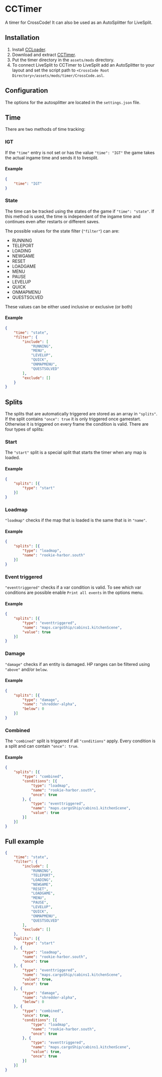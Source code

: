# CCTimer

A timer for CrossCode! It can also be used as an AutoSplitter for LiveSplit.

## Installation

1. Install [CCLoader](https://github.com/CCDirectLink/CCLoader).
2. Download and extract [CCTimer](https://github.com/CCDirectLink/CCTimer/archive/master.zip).
3. Put the timer directory in the `assets/mods` directory.
4. To connect LiveSplit to CCTimer to LiveSplit add an AutoSplitter to your layout and set the script path to `<CrossCode Root Directory>/assets/mods/timer/CrossCode.asl`.

## Configuration

The options for the autosplitter are located in the `settings.json` file.

## Time

There are two methods of time tracking:

### IGT

If the `"time"` entry is not set or has the value `"time": "IGT"` the game takes the actual ingame time and sends it to livesplit.

#### Example 
```json
{
    "time": "IGT"
}
```

### State

The time can be tracked using the states of the game if `"time": "state"`. If this method is used, the time is independent of the ingame time and continues even after restarts or different saves.

The possible values for the state filter (`"filter"`) can are:
* RUNNING
* TELEPORT
* LOADING
* NEWGAME
* RESET
* LOADGAME
* MENU
* PAUSE
* LEVELUP
* QUICK
* ONMAPMENU
* QUESTSOLVED

These values can be either used inclusive or exclusive (or both)

#### Example
```json
{
    "time": "state",
	"filter": {
		"include": [
			"RUNNING",
			"MENU",
			"LEVELUP",
			"QUICK",
			"ONMAPMENU",
			"QUESTSOLVED"
		],
		"exclude": []
    }
}
```

## Splits

The splits that are automatically triggered are stored as an array in `"splits"`. If the split contains `"once": true` it is only triggered once gamestart. Otherwise it is triggered on every frame the condition is valid. There are four types of splits:

### Start

The `"start"` split is a special split that starts the timer when any map is loaded.

#### Example
```json
{
	"splits": [{
		"type": "start"
	}]
}
```

### Loadmap

`"loadmap"` checks if the map that is loaded is the same that is in `"name"`.

#### Example
```json
{
	"splits": [{
		"type": "loadmap",
		"name": "rookie-harbor.south"
	}]
}
```

### Event triggered

`"eventtriggered"` checks if a var condition is valid. To see which var conditions are possible enable `Print all events` in the options menu.

#### Example
```json
{
	"splits": [{
		"type": "eventtriggered",
		"name": "maps.cargoShip/cabins1.kitchenScene",
		"value": true
	}]
}
```


### Damage

`"damage"` checks if an entity is damaged. HP ranges can be filtered using `"above"` and/or `below`.

#### Example
```json
{
	"splits": [{
		"type": "damage",
		"name": "shredder-alpha",
		"below": 0
	}]
}
```

### Combined

The `"combined"` split is triggered if all `"conditions"` apply. Every condition is a split and can contain `"once": true`.

#### Example
```json
{
	"splits": [{
		"type": "combined",
		"conditions": [{
			"type": "loadmap",
			"name": "rookie-harbor.south",
			"once": true
		}, {
			"type": "eventtriggered",
			"name": "maps.cargoShip/cabins1.kitchenScene",
			"value": true
		}]
	}]
}
```

## Full example
```json
{
	"time": "state",
	"filter": {
		"include": [
			"RUNNING",
			"TELEPORT",
			"LOADING",
			"NEWGAME",
			"RESET",
			"LOADGAME",
			"MENU",
			"PAUSE",
			"LEVELUP",
			"QUICK",
			"ONMAPMENU",
			"QUESTSOLVED"
		],
		"exclude": []
	},
	"splits": [{
		"type": "start"
	}, {
		"type": "loadmap",
		"name": "rookie-harbor.south",
		"once": true
	}, {
		"type": "eventtriggered",
		"name": "maps.cargoShip/cabins1.kitchenScene",
		"value": true,
		"once": true
	}, {
		"type": "damage",
		"name": "shredder-alpha",
		"below": 0
	}, {
		"type": "combined",
		"once": true,
		"conditions": [{
			"type": "loadmap",
			"name": "rookie-harbor.south",
			"once": true
		}, {
			"type": "eventtriggered",
			"name": "maps.cargoShip/cabins1.kitchenScene",
			"value": true,
			"once": true
		}]
	}]
}
```